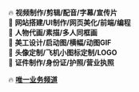 🔥 **视频制作/剪辑/配音/字幕/宣传片**  
🌟 **网站搭建/UI制作/网页美化/前端/编程**  
🌟 **人物代画/素描/多人同框画**  
🌟 **美工设计/启动图/横幅/动图GIF**  
🌟 **头像定制/飞机小图标定制/LOGO**  
🌟 **证件制作/身份证/护照/营业执照**  

🔥 **[唯一业务频道](https://t.me/PPT9901)**
